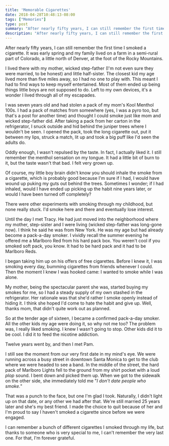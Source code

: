 ```yaml
---
title: 'Memorable Cigarettes'
date: 2018-04-28T10:48:13-08:00
tags: ["Memories"]
type: post
summary: "After nearly fifty years, I can still remember the first time I smoked a cigarette. It was early spring and my family lived on a farm in a semi-rural part of Colorado, a little north of Denver, at the foot of the Rocky Mountains."
description: "After nearly fifty years, I can still remember the first time I smoked a cigarette."
---
```


After nearly fifty years, I can still remember the first time I smoked a cigarette. It was early spring and my family lived on a farm in a semi-rural part of Colorado, a little north of Denver, at the foot of the Rocky Mountains.

I lived there with my mother, wicked step-father (I'm not even sure they were married, to be honest) and little half-sister. The closest kid my age lived more than five miles away, so I had no one to play with. This meant I had to find ways to keep myself entertained. Most of them ended up being things little boys are not supposed to do. Left to my own devices, it's a wonder I lived through all of my escapades.

I was seven years old and had stolen a pack of my mom's Kool Menthol 100s. I had a pack of matches from somewhere (yes, I was a pyro too, but that's a post for another time) and thought I could smoke just like mom and wicked step-father did. After taking a pack from her carton in the refrigerator, I snuck outside and hid behind the juniper trees where I wouldn't be seen. I opened the pack, took the long cigarette out, put it between my lips, struck a match, lit up and took a big puff like I'd seen the adults do.

Oddly enough, I wasn't repulsed by the taste. In fact, I actually liked it. I still remember the menthol sensation on my tongue. It had a little bit of burn to it, but the taste wasn't that bad. I felt very grown up.

Of course, my little boy brain didn't know you should inhale the smoke from a cigarette, which is probably good because I'm sure if I had, I would have wound up puking my guts out behind the trees. Sometimes I wonder; if I had inhaled, would I have ended up picking up the habit nine years later, or would I have been turned off completely?

There were other experiments with smoking through my childhood, but none really stuck. I'd smoke here and there and eventually lose interest.

Until the day I met Tracy. He had just moved into the neighborhood where my mother, step-sister and I were living (wicked step-father was long-gone now). I think he said he was from New York. He was my age but had already become a pack-a-day smoker. I vividly recall the summer evening he offered me a Marlboro Red from his hard pack box. You weren't cool if you smoked soft pack, you know. It had to be hard pack and it had to be Marlboro Reds.

I began taking him up on his offers of free cigarettes. Before I knew it, I was smoking every day, bumming cigarettes from friends whenever I could. Then the moment I knew I was hooked came: I wanted to smoke while I was alone.

My mother, being the spectacular parent she was, started buying my smokes for me, so I had a steady supply of my own stashed in the refrigerator. Her rationale was that she'd rather I smoke openly instead of hiding it. I think she hoped I'd come to hate the habit and give up. Well, thanks mom, that didn't quite work out as planned.

So at the tender age of sixteen, I became a confirmed pack-a-day smoker. All the other kids my age were doing it, so why not me too? The problem was, I really liked smoking. I knew I wasn't going to stop. Other kids did it to be cool. I did it to feed the nicotine addiction.

Twelve years went by, and then I met Pam.

I still see the moment from our very first date in my mind's eye. We were running across a busy street in downtown Santa Monica to get to the club where we were headed to see a band. In the middle of the street, the hard pack of Marlboro Lights fell to the ground from my shirt pocket with a loud _plop_ sound. I bent down and picked them up. When we got to the sidewalk on the other side, she immediately told me "_I don't date people who smoke._"

That was a punch to the face, but one I'm glad I took. Naturally, I didn't light up on that date, or any other we had after that. We're still married 25 years later and she's my best friend. I made the choice to quit because of her and I'm proud to say I haven't smoked a cigarette since before we were engaged.

I can remember a bunch of different cigarettes I smoked through my life, but thanks to someone who is very special to me, I can't remember the very last one. For that, I'm forever grateful.